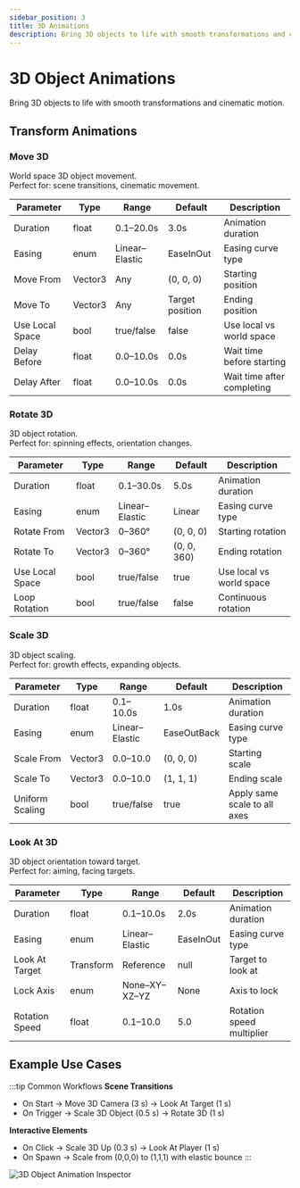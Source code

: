 ```yaml
---
sidebar_position: 3
title: 3D Animations
description: Bring 3D objects to life with smooth transformations and cinematic motion
---
```


# 3D Object Animations

Bring 3D objects to life with smooth transformations and cinematic motion.

## Transform Animations

### Move 3D
World space 3D object movement.  
Perfect for: scene transitions, cinematic movement.

| Parameter | Type | Range | Default | Description |
|-----------|------|-------|---------|-------------|
| Duration | float | 0.1–20.0s | 3.0s | Animation duration |
| Easing | enum | Linear–Elastic | EaseInOut | Easing curve type |
| Move From | Vector3 | Any | (0, 0, 0) | Starting position |
| Move To | Vector3 | Any | Target position | Ending position |
| Use Local Space | bool | true/false | false | Use local vs world space |
| Delay Before | float | 0.0–10.0s | 0.0s | Wait time before starting |
| Delay After | float | 0.0–10.0s | 0.0s | Wait time after completing |

### Rotate 3D
3D object rotation.  
Perfect for: spinning effects, orientation changes.

| Parameter | Type | Range | Default | Description |
|-----------|------|-------|---------|-------------|
| Duration | float | 0.1–30.0s | 5.0s | Animation duration |
| Easing | enum | Linear–Elastic | Linear | Easing curve type |
| Rotate From | Vector3 | 0–360° | (0, 0, 0) | Starting rotation |
| Rotate To | Vector3 | 0–360° | (0, 0, 360) | Ending rotation |
| Use Local Space | bool | true/false | true | Use local vs world space |
| Loop Rotation | bool | true/false | false | Continuous rotation |

### Scale 3D
3D object scaling.  
Perfect for: growth effects, expanding objects.

| Parameter | Type | Range | Default | Description |
|-----------|------|-------|---------|-------------|
| Duration | float | 0.1–10.0s | 1.0s | Animation duration |
| Easing | enum | Linear–Elastic | EaseOutBack | Easing curve type |
| Scale From | Vector3 | 0.0–10.0 | (0, 0, 0) | Starting scale |
| Scale To | Vector3 | 0.0–10.0 | (1, 1, 1) | Ending scale |
| Uniform Scaling | bool | true/false | true | Apply same scale to all axes |

### Look At 3D
3D object orientation toward target.  
Perfect for: aiming, facing targets.

| Parameter | Type | Range | Default | Description |
|-----------|------|-------|---------|-------------|
| Duration | float | 0.1–10.0s | 2.0s | Animation duration |
| Easing | enum | Linear–Elastic | EaseInOut | Easing curve type |
| Look At Target | Transform | Reference | null | Target to look at |
| Lock Axis | enum | None–XY–XZ–YZ | None | Axis to lock |
| Rotation Speed | float | 0.1–10.0 | 5.0 | Rotation speed multiplier |

## Example Use Cases

:::tip Common Workflows
**Scene Transitions**
- On Start → Move 3D Camera (3 s) → Look At Target (1 s)
- On Trigger → Scale 3D Object (0.5 s) → Rotate 3D (1 s)

**Interactive Elements**
- On Click → Scale 3D Up (0.3 s) → Look At Player (1 s)
- On Spawn → Scale from (0,0,0) to (1,1,1) with elastic bounce
:::

![3D Object Animation Inspector](/img/screenshots/16-3d-object-animation-inspector.png)
